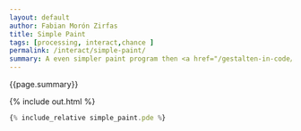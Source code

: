 ```yaml
---
layout: default
author: Fabian Morón Zirfas
title: Simple Paint
tags: [processing, interact,chance ]
permalink: /interact/simple-paint/
summary: A even simpler paint program then <a href="/gestalten-in-code/interact/paint/">paint</a>.
---
```


{{page.summary}}

<!-- more -->

{% include out.html %}

```js
{% include_relative simple_paint.pde %}
```



